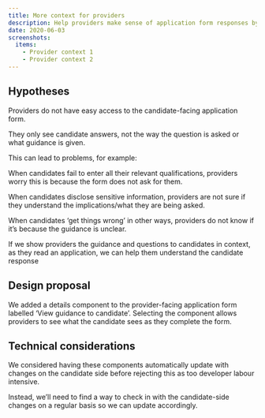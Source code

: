 ```yaml
---
title: More context for providers
description: Help providers make sense of application form responses by showing them guidance to candidates
date: 2020-06-03
screenshots:
  items:
    - Provider context 1
    - Provider context 2
---
```


## Hypotheses

Providers do not have easy access to the candidate-facing application form.

They only see candidate answers, not the way the question is asked or what guidance is given.

This can lead to problems, for example:

When candidates fail to enter all their relevant qualifications, providers worry this is because the form does not ask for them.

When candidates disclose sensitive information, providers are not sure if they understand the implications/what they are being asked.

When candidates ‘get things wrong’ in other ways, providers do not know if it’s because the guidance is unclear.

If we show providers the guidance and questions to candidates in context, as they read an application, we can help them understand the candidate response

## Design proposal

We added a details component to the provider-facing application form labelled ‘View guidance to candidate’. Selecting the component allows providers to see what the candidate sees as they complete the form.

## Technical considerations

We considered having these components automatically update with changes on the candidate side before rejecting this as too developer labour intensive.

Instead, we’ll need to find a way to check in with the candidate-side changes on a regular basis so we can update accordingly.
